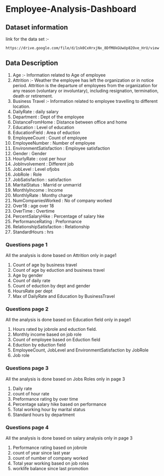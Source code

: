 # Employee-Analysis-Dashboard

## Dataset information 

link for the data set :- 

```
https://drive.google.com/file/d/1sk0CxHrxjNx_8DfM8kGUwUp82Ove_HrU/view
```

## Data Description 

1. Age :- Information related to Age of employee
2. Attrition :- Weather the employee has left the organization or in notice period. 
                Attrition is the departure of employees from the organization for any reason (voluntary or involuntary), including resignation, termination, death or retirement.
3. Business Travel :- Information related to employee travelling to different location.
4. DailyRate : daily salary
5. Department : Dept of the employee
6. DistanceFromHome : Distance between office and home
7. Education : Level of education
8. EducationField : Area of eduction
9. EmployeeCount : Count of employee
10. EmployeeNumber : Number of employee
11. EnvironmentSatisfaction : Employee satisfaction 
12. Gender : Gender
13. HourlyRate : cost per hour
14. JobInvolvement : Different job 
15. JobLevel : Level ofjobs
16. JobRole : Role
17. JobSatisfaction : satisfaction
18. MaritalStatus : Marrid or unmarrid
19. MonthlyIncome : Income
20. MonthlyRate : Monthy charge
21. NumCompaniesWorked : No of company worked
22. Over18 : age over 18
23. OverTime : Overtime
24. PercentSalaryHike : Percentage of salary hke
25. PerformanceRating : Preformance
26. RelationshipSatisfaction : Relationship
27. StandardHours : hrs


### Questions page 1 

All the analysis is done based on Attrition only in page1

1. Count of age by business travel
2. Count of age by eduction and business travel
3. Age by gender
4. Count of daily rate
5. Count of eduction by dept and gender
6. HoursRate per dept
7. Max of DailyRate and Education by BusinessTravel

### Questions page 2 

All the analysis is done based on Education field only in page1

1. Hours rated by jobrole and eduction field.
2. Monthly income based on job role
3. Count of employee based on Eduction field
4. Eduction by eduction field
5. EmployeeCount, JobLevel and EnvironmentSatisfaction by JobRole
6. Job role

### Questions page 3

All the analysis is done based on Jobs Roles only in page 3

1. Daily rate 
2. count of hour rate
3. Preformance rating by over time
4. Percentage salary hike based on performance
5. Total working hour by marital status
6. Standard hours by department

### Questions page 4

All the analysis is done based on salary analysis only in page 3

1. Performance rating  based on jobrole
2. count of year since last year
3. count of number of company worked
4. Total year working based on job roles
5. worklife balance since last promotion

